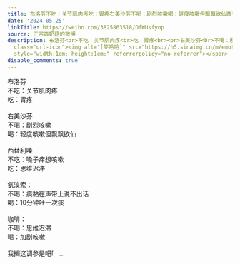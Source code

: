 ```yaml
---
title: 布洛芬不吃：关节肌肉疼吃：胃疼右美沙芬不喝：剧烈咳嗽喝：轻度咳嗽但飘飘欲仙西替利嗪不吃：嗓子痒想咳嗽吃：思维迟滞氨溴索：不喝：痰黏在声带上说不出话喝：...
date: '2024-05-25'
linkTitle: https://weibo.com/3825863518/OfWUsfyop
source: 正宗毒奶菇的微博
description: 布洛芬<br>不吃：关节肌肉疼<br>吃：胃疼<br><br>右美沙芬<br>不喝：剧烈咳嗽<br>喝：轻度咳嗽但飘飘欲仙<br><br>西替利嗪<br>不吃：嗓子痒想咳嗽<br>吃：思维迟滞<br><br>氨溴索：<br>不喝：痰黏在声带上说不出话<br>喝：10分钟吐一次痰<br><br>咖啡：<br>不喝：思维迟滞<br>喝：加剧咳嗽<br><br>我搁这调参是吧<span
  class="url-icon"><img alt="[笑哈哈]" src="https://h5.sinaimg.cn/m/emoticon/icon/lxh/lxh_xiaohaha-56dbc288a5.png"
  style="width:1em; height:1em;" referrerpolicy="no-referrer"></span>  ...
disable_comments: true
---
```

布洛芬<br>不吃：关节肌肉疼<br>吃：胃疼<br><br>右美沙芬<br>不喝：剧烈咳嗽<br>喝：轻度咳嗽但飘飘欲仙<br><br>西替利嗪<br>不吃：嗓子痒想咳嗽<br>吃：思维迟滞<br><br>氨溴索：<br>不喝：痰黏在声带上说不出话<br>喝：10分钟吐一次痰<br><br>咖啡：<br>不喝：思维迟滞<br>喝：加剧咳嗽<br><br>我搁这调参是吧<span class="url-icon"><img alt="[笑哈哈]" src="https://h5.sinaimg.cn/m/emoticon/icon/lxh/lxh_xiaohaha-56dbc288a5.png" style="width:1em; height:1em;" referrerpolicy="no-referrer"></span>  ...